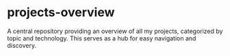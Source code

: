 # projects-overview
A central repository providing an overview of all my projects, categorized by topic and technology. This serves as a hub for easy navigation and discovery. 
